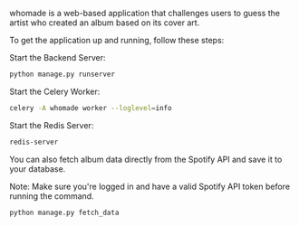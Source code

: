 whomade is a web-based application that challenges users to guess the artist who created an album based on its cover art.

To get the application up and running, follow these steps:

Start the Backend Server:

```bash
python manage.py runserver
```

Start the Celery Worker:

```bash
celery -A whomade worker --loglevel=info
```

Start the Redis Server:

```bash
redis-server
```

You can also fetch album data directly from the Spotify API and save it to your database.

Note: Make sure you're logged in and have a valid Spotify API token before running the command.

```bash
python manage.py fetch_data
```
